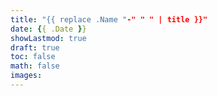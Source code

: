```yaml
---
title: "{{ replace .Name "-" " " | title }}"
date: {{ .Date }}
showLastmod: true
draft: true
toc: false
math: false
images:
---
```


